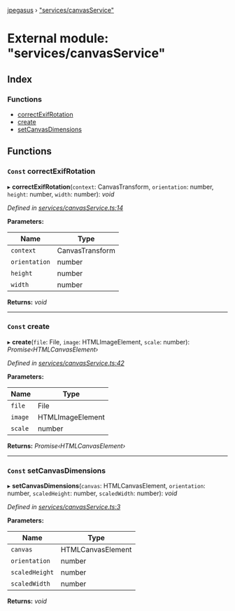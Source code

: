 [jpegasus](../README.md) › ["services/canvasService"](_services_canvasservice_.md)

# External module: "services/canvasService"

## Index

### Functions

* [correctExifRotation](_services_canvasservice_.md#const-correctexifrotation)
* [create](_services_canvasservice_.md#const-create)
* [setCanvasDimensions](_services_canvasservice_.md#const-setcanvasdimensions)

## Functions

### `Const` correctExifRotation

▸ **correctExifRotation**(`context`: CanvasTransform, `orientation`: number, `height`: number, `width`: number): *void*

*Defined in [services/canvasService.ts:14](https://github.com/TonyBrobston/jpegasus/blob/03dd45f/src/services/canvasService.ts#L14)*

**Parameters:**

Name | Type |
------ | ------ |
`context` | CanvasTransform |
`orientation` | number |
`height` | number |
`width` | number |

**Returns:** *void*

___

### `Const` create

▸ **create**(`file`: File, `image`: HTMLImageElement, `scale`: number): *Promise‹HTMLCanvasElement›*

*Defined in [services/canvasService.ts:42](https://github.com/TonyBrobston/jpegasus/blob/03dd45f/src/services/canvasService.ts#L42)*

**Parameters:**

Name | Type |
------ | ------ |
`file` | File |
`image` | HTMLImageElement |
`scale` | number |

**Returns:** *Promise‹HTMLCanvasElement›*

___

### `Const` setCanvasDimensions

▸ **setCanvasDimensions**(`canvas`: HTMLCanvasElement, `orientation`: number, `scaledHeight`: number, `scaledWidth`: number): *void*

*Defined in [services/canvasService.ts:3](https://github.com/TonyBrobston/jpegasus/blob/03dd45f/src/services/canvasService.ts#L3)*

**Parameters:**

Name | Type |
------ | ------ |
`canvas` | HTMLCanvasElement |
`orientation` | number |
`scaledHeight` | number |
`scaledWidth` | number |

**Returns:** *void*
